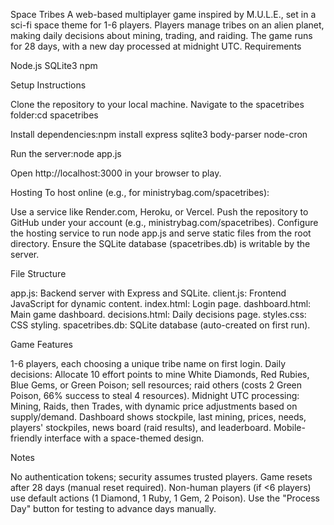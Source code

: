 Space Tribes
A web-based multiplayer game inspired by M.U.L.E., set in a sci-fi space theme for 1-6 players. Players manage tribes on an alien planet, making daily decisions about mining, trading, and raiding. The game runs for 28 days, with a new day processed at midnight UTC.
Requirements

Node.js
SQLite3
npm

Setup Instructions

Clone the repository to your local machine.
Navigate to the spacetribes folder:cd spacetribes


Install dependencies:npm install express sqlite3 body-parser node-cron


Run the server:node app.js


Open http://localhost:3000 in your browser to play.

Hosting
To host online (e.g., for ministrybag.com/spacetribes):

Use a service like Render.com, Heroku, or Vercel.
Push the repository to GitHub under your account (e.g., ministrybag.com/spacetribes).
Configure the hosting service to run node app.js and serve static files from the root directory.
Ensure the SQLite database (spacetribes.db) is writable by the server.

File Structure

app.js: Backend server with Express and SQLite.
client.js: Frontend JavaScript for dynamic content.
index.html: Login page.
dashboard.html: Main game dashboard.
decisions.html: Daily decisions page.
styles.css: CSS styling.
spacetribes.db: SQLite database (auto-created on first run).

Game Features

1-6 players, each choosing a unique tribe name on first login.
Daily decisions: Allocate 10 effort points to mine White Diamonds, Red Rubies, Blue Gems, or Green Poison; sell resources; raid others (costs 2 Green Poison, 66% success to steal 4 resources).
Midnight UTC processing: Mining, Raids, then Trades, with dynamic price adjustments based on supply/demand.
Dashboard shows stockpile, last mining, prices, needs, players' stockpiles, news board (raid results), and leaderboard.
Mobile-friendly interface with a space-themed design.

Notes

No authentication tokens; security assumes trusted players.
Game resets after 28 days (manual reset required).
Non-human players (if <6 players) use default actions (1 Diamond, 1 Ruby, 1 Gem, 2 Poison).
Use the "Process Day" button for testing to advance days manually.
